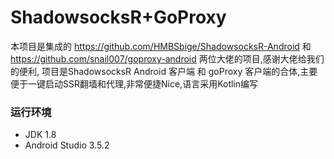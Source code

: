 # ShadowsocksR+GoProxy

本项目是集成的
https://github.com/HMBSbige/ShadowsocksR-Android
和
https://github.com/snail007/goproxy-android
两位大佬的项目,感谢大佬给我们的便利,
项目是ShadowsocksR Android 客户端 和 goProxy 客户端的合体,主要便于一键启动SSR翻墙和代理,非常便捷Nice,语言采用Kotlin编写

### 运行环境

* JDK 1.8
* Android Studio 3.5.2
